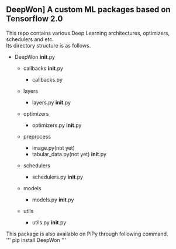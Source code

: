 DeepWon] A custom ML packages based on Tensorflow 2.0
-----------------------------------------------------

This repo contains various Deep Learning architectures, optimizers, schedulers and etc.   
Its directory structure is as follows.
* DeepWon
    __init__.py
    * callbacks
        __init__.py
        * callbacks.py
    * layers
        * layers.py
        __init__.py
        
    * optimizers
        * optimizers.py
        __init__.py
        
    * preprocess
        * image.py(not yet)
        * tabular_data.py(not yet)
        __init__.py
        
    * schedulers
        * schedulers.py
        __init__.py
        
    * models
        * models.py
        __init__.py
        
    * utils
        * utils.py
        __init__.py

This package is also available on PiPy through following command.  
'''
   pip install DeepWon
'''

